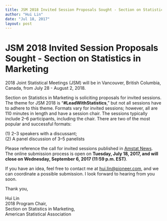 ```yaml
---
title: JSM 2018 Invited Session Proposals Sought - Section on Statistics in Marketing
author: "Hui Lin"
date: "Jul 18, 2017"
layout: post
---
```


# JSM 2018 Invited Session Proposals Sought - Section on Statistics in Marketing
 
2018 Joint Statistical Meetings (JSM) will be in Vancouver, British Columbia, Canada, from July 28 - August 2, 2018. 
 
Section on Statistics in Marketing is soliciting proposals for invited sessions. The theme for JSM 2018 is “**#LeadWithStatistics**,” but not all sessions have to adhere to this theme. Formats vary for invited sessions; however, all are 110 minutes in length and have a session chair. The sessions typically include 2–6 participants, including the chair. There are two of the most popular and successful formats: 

(1) 2–3 speakers with a discussant;  
(2) A panel discussion of 3–5 panelists

Please reference the call for invited sessions published in [Amstat News](http://magazine.amstat.org/blog/2017/07/01/jsm2018proposals/).  The online submission process is open on **Tuesday, July 18, 2017, and will close on Wednesday, September 6, 2017 (11:59 p.m. EST)**.
 
If you have an idea, feel free to contact me at hui.lin@pioneer.com, and we can coordinate a possible submission. I look forward to hearing from you soon.
 
Thank you,
 
Hui Lin  
2018 Program Chair,  
Section on Statistics in Marketing,  
American Statistical Association